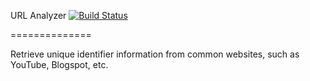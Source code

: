URL Analyzer [![Build Status](https://travis-ci.org/settinghead/url-analyzer.png)](https://travis-ci.org/settinghead/url-analyzer)

==============

Retrieve unique identifier information from common websites, such as YouTube, Blogspot, etc.
